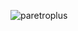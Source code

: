 
![paretroplus](https://user-images.githubusercontent.com/8885202/91628607-330b1b00-e976-11ea-9591-13d79f6b616d.JPG)
